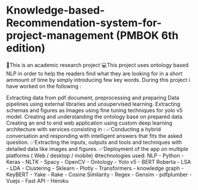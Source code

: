 # Knowledge-based-Recommendation-system-for-project-management (PMBOK 6th edition)

🎯This is an academic research project
💻This project uses ontology based NLP in order to help the readers find what they are looking for in a short ammount of time by simply introducing few key words.
During this project i have worked on the following :

Extracting data from pdf document, preprocessing and preparing Data pipelines using external libraries and unsupervised learning.
Extracting schemas and figures as Images using fine tuning techniques for yolo v5 model.
Creating and understanding the ontology base on prepared data.
Creating an end to end web application using custom deep learning architecture with services consisting in :
✅Conducting a hybrid conversation and responding with intelligent answers that fits the asked question.
✅Extracting the inputs, outputs and tools and techniques with detailed data like images and figures.
✅Deployment of the app on multiple platforms ( Web / desktop / mobile)
⚙️technologies used:
NLP - Python - Keras - NLTK - Spacy - OpenCV - Ontology - Yolo v5 - BERT Roberta - LSA - LDA - Clustering - Sklearn - Plotly - Transformers - knowledge graph - KeyBERT - Yake - Rake - Cosine Similarity - Regex - Gensim - pdfplumber - Vuejs - Fast API - Heroku
